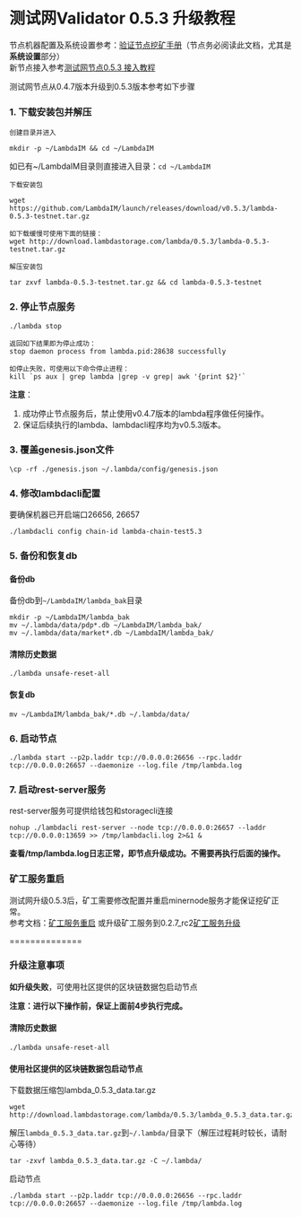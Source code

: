 # 测试网Validator 0.5.3 升级教程

节点机器配置及系统设置参考：[验证节点挖矿手册](Lambda-Validator-Mining.md)（节点务必阅读此文档，尤其是**系统设置**部分）  
新节点接入参考[测试网节点0.5.3 接入教程](Testnet-Validator-Guide.md)

测试网节点从0.4.7版本升级到0.5.3版本参考如下步骤

### 1. 下载安装包并解压
`创建目录并进入`
```
mkdir -p ~/LambdaIM && cd ~/LambdaIM  
```
如已有~/LambdaIM目录则直接进入目录：`cd ~/LambdaIM` 

`下载安装包`
```
wget https://github.com/LambdaIM/launch/releases/download/v0.5.3/lambda-0.5.3-testnet.tar.gz

如下载缓慢可使用下面的链接：
wget http://download.lambdastorage.com/lambda/0.5.3/lambda-0.5.3-testnet.tar.gz
```

`解压安装包`
```
tar zxvf lambda-0.5.3-testnet.tar.gz && cd lambda-0.5.3-testnet
```
### 2. 停止节点服务

```
./lambda stop

返回如下结果即为停止成功：
stop daemon process from lambda.pid:28638 successfully

如停止失败，可使用以下命令停止进程：
kill `ps aux | grep lambda |grep -v grep| awk '{print $2}'`
```
**注意**：  
1. 成功停止节点服务后，禁止使用v0.4.7版本的lambda程序做任何操作。  
2. 保证后续执行的lambda、lambdacli程序均为v0.5.3版本。  

### 3. 覆盖genesis.json文件
```
\cp -rf ./genesis.json ~/.lambda/config/genesis.json
```

### 4. 修改lambdacli配置
要确保机器已开启端口26656, 26657
```
./lambdacli config chain-id lambda-chain-test5.3
```

### 5. 备份和恢复db
#### 备份db
备份db到`~/LambdaIM/lambda_bak`目录
```
mkdir -p ~/LambdaIM/lambda_bak
mv ~/.lambda/data/pdp*.db ~/LambdaIM/lambda_bak/
mv ~/.lambda/data/market*.db ~/LambdaIM/lambda_bak/
```
#### 清除历史数据
```
./lambda unsafe-reset-all
```
#### 恢复db
```
mv ~/LambdaIM/lambda_bak/*.db ~/.lambda/data/
```

### 6. 启动节点  
```
./lambda start --p2p.laddr tcp://0.0.0.0:26656 --rpc.laddr tcp://0.0.0.0:26657 --daemonize --log.file /tmp/lambda.log
```

### 7. 启动rest-server服务
rest-server服务可提供给钱包和storagecli连接
```
nohup ./lambdacli rest-server --node tcp://0.0.0.0:26657 --laddr tcp://0.0.0.0:13659 >> /tmp/lambdacli.log 2>&1 &
```

**查看/tmp/lambda.log日志正常，即节点升级成功。不需要再执行后面的操作。**

### 矿工服务重启
测试网升级0.5.3后，矿工需要修改配置并重启minernode服务才能保证挖矿正常。   
参考文档：[矿工服务重启](Lambda-Miner-Restart.md) 或升级矿工服务到0.2.7_rc2[矿工服务升级](Lambda-Store-Upgrade.md)

==============

### 升级注意事项
**如升级失败**，可使用社区提供的区块链数据包启动节点

**注意：进行以下操作前，保证上面前4步执行完成。**

#### 清除历史数据
```
./lambda unsafe-reset-all
```

#### 使用社区提供的区块链数据包启动节点
下载数据压缩包lambda_0.5.3_data.tar.gz
``` 
wget http://download.lambdastorage.com/lambda/0.5.3/lambda_0.5.3_data.tar.gz
```
解压`lambda_0.5.3_data.tar.gz`到`~/.lambda/`目录下（解压过程耗时较长，请耐心等待）
``` 
tar -zxvf lambda_0.5.3_data.tar.gz -C ~/.lambda/
```
启动节点
```
./lambda start --p2p.laddr tcp://0.0.0.0:26656 --rpc.laddr tcp://0.0.0.0:26657 --daemonize --log.file /tmp/lambda.log
```
